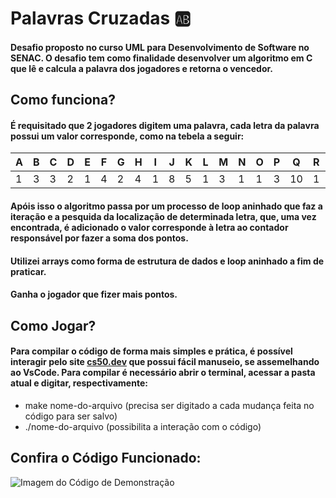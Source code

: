 # Palavras Cruzadas 🆎
#### Desafio proposto no curso UML para Desenvolvimento de Software no SENAC. O desafio tem como finalidade desenvolver um algoritmo em C que lê e calcula a palavra dos jogadores e retorna o vencedor. 

## Como funciona?
#### É requisitado que 2 jogadores digitem uma palavra, cada letra da palavra possui um valor corresponde, como na tebela a seguir:
|A|B|C|D|E|F|G|H|I|J|K|L|M|N|O|P|Q |R|S|T|U|V|W|X|Y|Z |
|-|-|-|-|-|-|-|-|-|-|-|-|-|-|-|-|--|-|-|-|-|-|-|-|-|--|
|1|3|3|2|1|4|2|4|1|8|5|1|3|1|1|3|10|1|1|1|1|4|4|8|4|10|
#### Apóis isso o algoritmo passa por um processo de loop aninhado que faz a iteração e a pesquida da localização de determinada letra, que, uma vez encontrada, é adicionado o valor corresponde à letra ao contador responsável por fazer a soma dos pontos.
#### Utilizei arrays como forma de estrutura de dados e loop aninhado a fim de praticar.
#### Ganha o jogador que fizer mais pontos.

## Como Jogar?
#### Para compilar o código de forma mais simples e prática, é possível interagir pelo site [cs50.dev](http://cs50.dev/) que possui fácil manuseio, se assemelhando ao VsCode. Para compilar é necessário abrir o terminal, acessar a pasta atual e digitar, respectivamente:
- make nome-do-arquivo (precisa ser digitado a cada mudança feita no código para ser salvo)
- ./nome-do-arquivo (possibilita a interação com o código)

## Confira o Código Funcionado:
![Imagem do Código de Demonstração](https://github.com/user-attachments/assets/0291538e-e673-4d1e-9d6b-9672a41ae422)

